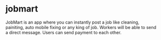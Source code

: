 # jobmart
JobMart is an app where you can instantly post a job like cleaning, painiting, auto mobile fixing or any king of job. Workers will  be able to send a direct message. 
Users can send payment to each other.
